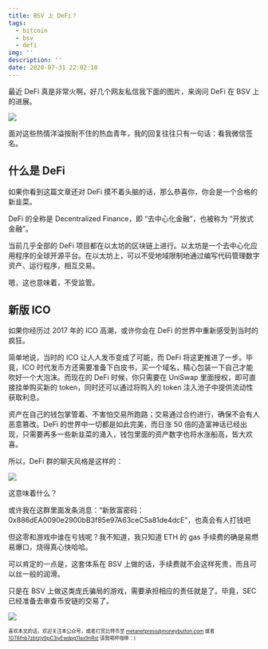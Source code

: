 ```yaml
---
title: BSV 上 DeFi？
tags:
  - bitcoin
  - bsv
  - defi
img: ''
description: ''
date: 2020-07-31 22:02:10
---
```


最近 DeFi 真是非常火啊，好几个网友私信我下面的图片，来询问 DeFi 在 BSV 上的进展。

![](https://imgkr2.cn-bj.ufileos.com/fde7e2b5-307b-4290-83ce-97cfec6a7be1.jpeg?UCloudPublicKey=TOKEN_8d8b72be-579a-4e83-bfd0-5f6ce1546f13&Signature=0zfDz66w0InngrYmZ5%252FhPAKOJhU%253D&Expires=1596291462)

面对这些热情洋溢按耐不住的热血青年，我的回复往往只有一句话：看我微信签名。

<!--more-->

## 什么是 DeFi

如果你看到这篇文章还对 DeFi 摸不着头脑的话，那么恭喜你，你会是一个合格的新韭菜。

DeFi 的全称是 Decentralized Finance，即 “去中心化金融”，也被称为 “开放式金融”。

当前几乎全部的 DeFi 项目都在以太坊的区块链上进行。以太坊是一个去中心化应用程序的全球开源平台。在以太坊上，可以不受地域限制地通过编写代码管理数字资产、运行程序，相互交易。

嗯，这也意味着，不受监管。

## 新版 ICO

如果你经历过 2017 年的 ICO 高潮，或许你会在 DeFi 的世界中重新感受到当时的疯狂。

简单地说，当时的 ICO 让人人发币变成了可能，而 DeFi 将这更推进了一步。毕竟，ICO 时代发币方还需要准备下白皮书，买一个域名，精心包装一下自己才能吹好一个大泡沫。而现在的 DeFi 时候，你只需要在 UniSwap 里面授权，即可直接挂单购买新的 token，同时还可以通过将购入的 token 注入池子中提供流动性获取利息。

资产在自己的钱包掌管着、不害怕交易所跑路；交易通过合约进行，确保不会有人恶意篡改。DeFi 的世界中一切都是如此完美，而日涨 50 倍的造富神话已经出现，只需要再多一些新韭菜的涌入，钱包里面的资产数字也将水涨船高，皆大欢喜。

所以，DeFi 群的聊天风格是这样的：

![](https://imgkr2.cn-bj.ufileos.com/38ae7626-ce0b-4088-9078-36b055158283.jpeg?UCloudPublicKey=TOKEN_8d8b72be-579a-4e83-bfd0-5f6ce1546f13&Signature=MVu5gcRAvPKdUdifQzcQ6FYM4do%253D&Expires=1596293061)

这意味着什么？

或许我在这群里面发条消息：“新致富密码：0x886dEA0090e2900bB3f85e97A63ceC5a81de4dcE”，也真会有人打钱吧

但这零和游戏中谁在亏钱呢？我不知道，我只知道 ETH 的 gas 手续费的确是易燃易爆口，烧得真心快哈哈。

可以肯定的一点是，这套体系在 BSV 上做的话，手续费就不会这样死贵，而且可以丝一般的润滑。

只是在 BSV 上做这类庞氏骗局的游戏，需要承担相应的责任就是了。毕竟，SEC 已经准备去审查币安链的交易了。

![](https://imgkr.cn-bj.ufileos.com/9c7d15e2-403a-4c2b-b01d-05c4cb14ad42.png)

<sub><sup > 喜欢本文的话，欢迎关注本公众号，或者打赏比特币至 [metanetpress@moneybutton.com](bitcoin:metanetpress@moneybutton.com) 或者 [1GT6fnb7zbtzjy9pC3iyEwdpg11ax9nRst](bitcoin:1GT6fnb7zbtzjy9pC3iyEwdpg11ax9nRst) 请我喝杯咖啡：)</sup></sub>
